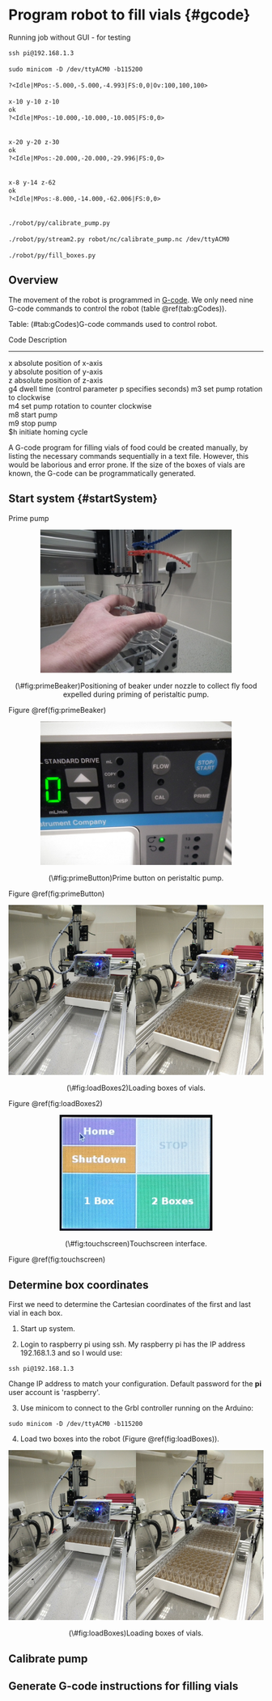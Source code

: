 # Program robot to fill vials {#gcode}

Running job without GUI - for testing

<!--
# need 8-9 ml
# pump speed 1800ml/min
# ml/s = 1800/60 = 30
# fill time = 0.3
-->


```
ssh pi@192.168.1.3

sudo minicom -D /dev/ttyACM0 -b115200

?<Idle|MPos:-5.000,-5.000,-4.993|FS:0,0|Ov:100,100,100>

x-10 y-10 z-10
ok
?<Idle|MPos:-10.000,-10.000,-10.005|FS:0,0>


x-20 y-20 z-30
ok
?<Idle|MPos:-20.000,-20.000,-29.996|FS:0,0>


x-8 y-14 z-62
ok
?<Idle|MPos:-8.000,-14.000,-62.006|FS:0,0>


./robot/py/calibrate_pump.py

./robot/py/stream2.py robot/nc/calibrate_pump.nc /dev/ttyACM0

./robot/py/fill_boxes.py

```

## Overview
The movement of the robot is programmed in [G-code](https://en.wikipedia.org/wiki/G-code). We only need nine G-code commands to control the robot (table \@ref(tab:gCodes)).


Table: (\#tab:gCodes)G-code commands used to control robot.

Code   Description                                        
-----  ---------------------------------------------------
x      absolute position of x-axis                        
y      absolute position of y-axis                        
z      absolute position of z-axis                        
g4     dwell time (control parameter p specifies seconds) 
m3     set pump rotation to clockwise                     
m4     set pump rotation to counter clockwise             
m8     start pump                                         
m9     stop pump                                          
$h     initiate homing cycle                              

A G-code program for filling vials of food could be created manually, by listing the necessary commands sequentially in a text file.  However, this would be laborious and error prone. If the size of the boxes of vials are known, the G-code can be programmatically generated. 

## Start system {#startSystem}

Prime pump

<div class="figure" style="text-align: center">
<img src="images/prime_beaker.jpg" alt="Positioning of beaker under nozzle to collect fly food expelled during priming of peristaltic pump." width="75%" />
<p class="caption">(\#fig:primeBeaker)Positioning of beaker under nozzle to collect fly food expelled during priming of peristaltic pump.</p>
</div>

Figure \@ref(fig:primeBeaker)

<div class="figure" style="text-align: center">
<img src="images/prime_button.jpg" alt="Prime button on peristaltic pump." width="75%" />
<p class="caption">(\#fig:primeButton)Prime button on peristaltic pump.</p>
</div>

Figure \@ref(fig:primeButton)




<div class="figure" style="text-align: center">
<img src="images/one_box_loaded.jpg" alt="Loading boxes of vials." width="50%" /><img src="images/two_boxes_loaded.jpg" alt="Loading boxes of vials." width="50%" />
<p class="caption">(\#fig:loadBoxes2)Loading boxes of vials.</p>
</div>


Figure \@ref(fig:loadBoxes2)


<div class="figure" style="text-align: center">
<img src="images/gui.jpg" alt="Touchscreen interface." width="60%" />
<p class="caption">(\#fig:touchscreen)Touchscreen interface.</p>
</div>

Figure \@ref(fig:touchscreen)


## Determine box coordinates

First we need to determine the Cartesian coordinates of the first and last vial in each box.


1. Start up system. 

2. Login to raspberry pi using ssh. My raspberry pi has the IP address 192.168.1.3 and so I would use:
```
ssh pi@192.168.1.3
```
Change IP address to match your configuration. Default password for the **pi** user account is 'raspberry'.

3. Use minicom to connect to the Grbl controller running on the Arduino:
```
sudo minicom -D /dev/ttyACM0 -b115200
```

4. Load two boxes into the robot (Figure \@ref(fig:loadBoxes)). 

<div class="figure" style="text-align: center">
<img src="images/one_box_loaded.jpg" alt="Loading boxes of vials." width="50%" /><img src="images/two_boxes_loaded.jpg" alt="Loading boxes of vials." width="50%" />
<p class="caption">(\#fig:loadBoxes)Loading boxes of vials.</p>
</div>



## Calibrate pump


## Generate G-code instructions for filling vials



